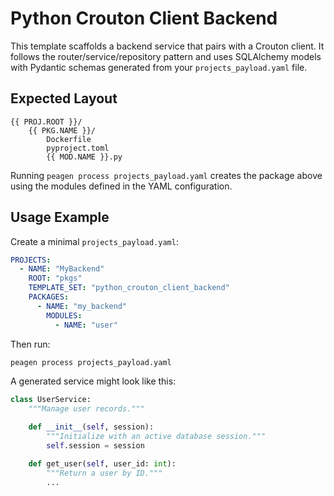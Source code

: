 # Python Crouton Client Backend

This template scaffolds a backend service that pairs with a Crouton client. It follows the router/service/repository pattern and uses SQLAlchemy models with Pydantic schemas generated from your `projects_payload.yaml` file.

## Expected Layout

```
{{ PROJ.ROOT }}/
    {{ PKG.NAME }}/
        Dockerfile
        pyproject.toml
        {{ MOD.NAME }}.py
```

Running `peagen process projects_payload.yaml` creates the package above using the modules defined in the YAML configuration.

## Usage Example

Create a minimal `projects_payload.yaml`:

```yaml
PROJECTS:
  - NAME: "MyBackend"
    ROOT: "pkgs"
    TEMPLATE_SET: "python_crouton_client_backend"
    PACKAGES:
      - NAME: "my_backend"
        MODULES:
          - NAME: "user"
```

Then run:

```bash
peagen process projects_payload.yaml
```

A generated service might look like this:

```python
class UserService:
    """Manage user records."""

    def __init__(self, session):
        """Initialize with an active database session."""
        self.session = session

    def get_user(self, user_id: int):
        """Return a user by ID."""
        ...
```
